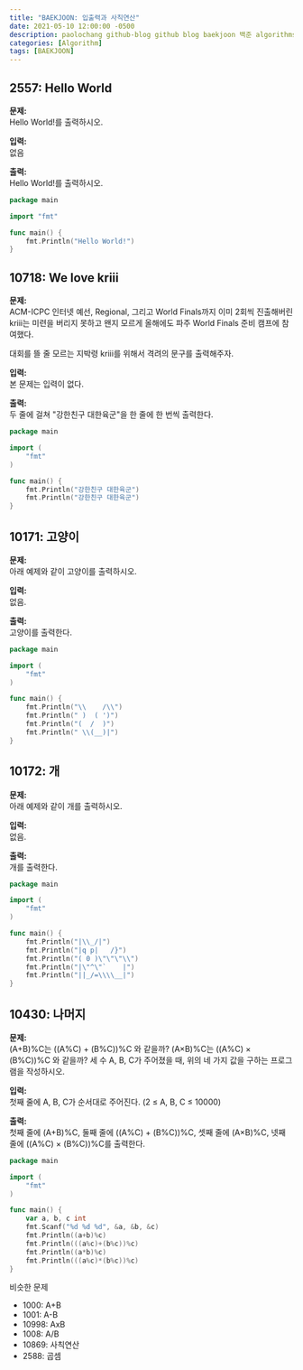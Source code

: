```yaml
---
title: "BAEKJOON: 입출력과 사칙연산"
date: 2021-05-10 12:00:00 -0500
description: paolochang github-blog github blog baekjoon 백준 algorithms 알고리즘 입출력 사칙연산
categories: [Algorithm]
tags: [BAEKJOON]
---
```


## 2557: Hello World

**문제:**<br/>
Hello World!를 출력하시오.

**입력:**<br/>
없음

**출력:**<br/>
Hello World!를 출력하시오.

```go
package main

import "fmt"

func main() {
	fmt.Println("Hello World!")
}
```

## 10718: We love kriii

**문제:**<br/>
ACM-ICPC 인터넷 예선, Regional, 그리고 World Finals까지 이미 2회씩 진출해버린 kriii는 미련을 버리지 못하고 왠지 모르게 올해에도 파주 World Finals 준비 캠프에 참여했다.

대회를 뜰 줄 모르는 지박령 kriii를 위해서 격려의 문구를 출력해주자.

**입력:**<br/>
본 문제는 입력이 없다.

**출력:**<br/>
두 줄에 걸쳐 "강한친구 대한육군"을 한 줄에 한 번씩 출력한다.

```go
package main

import (
	"fmt"
)

func main() {
	fmt.Println("강한친구 대한육군")
	fmt.Println("강한친구 대한육군")
}
```

## 10171: 고양이

**문제:**<br/>
아래 예제와 같이 고양이를 출력하시오.

**입력:**<br/>
없음.

**출력:**<br/>
고양이를 출력한다.

```go
package main

import (
	"fmt"
)

func main() {
	fmt.Println("\\    /\\")
	fmt.Println(" )  ( ')")
	fmt.Println("(  /  )")
	fmt.Println(" \\(__)|")
}
```

## 10172: 개

**문제:**<br/>
아래 예제와 같이 개를 출력하시오.

**입력:**<br/>
없음.

**출력:**<br/>
개를 출력한다.

```go
package main

import (
	"fmt"
)

func main() {
	fmt.Println("|\\_/|")
	fmt.Println("|q p|   /}")
	fmt.Println("( 0 )\"\"\"\\")
	fmt.Println("|\"^\"`    |")
	fmt.Println("||_/=\\\\__|")
}
```

## 10430: 나머지

**문제:**<br/>
(A+B)%C는 ((A%C) + (B%C))%C 와 같을까?
(A×B)%C는 ((A%C) × (B%C))%C 와 같을까?
세 수 A, B, C가 주어졌을 때, 위의 네 가지 값을 구하는 프로그램을 작성하시오.

**입력:**<br/>
첫째 줄에 A, B, C가 순서대로 주어진다. (2 ≤ A, B, C ≤ 10000)

**출력:**<br/>
첫째 줄에 (A+B)%C, 둘째 줄에 ((A%C) + (B%C))%C, 셋째 줄에 (A×B)%C, 넷째 줄에 ((A%C) × (B%C))%C를 출력한다.

```go
package main

import (
	"fmt"
)

func main() {
	var a, b, c int
	fmt.Scanf("%d %d %d", &a, &b, &c)
	fmt.Println((a+b)%c)
	fmt.Println(((a%c)+(b%c))%c)
	fmt.Println((a*b)%c)
	fmt.Println(((a%c)*(b%c))%c)
}
```

비슷한 문제

- 1000: A+B
- 1001: A-B
- 10998: AxB
- 1008: A/B
- 10869: 사칙연산
- 2588: 곱셈
